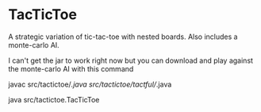 # TacTicToe
A strategic variation of tic-tac-toe with nested boards. Also includes a monte-carlo AI. 

I can't get the jar to work right now but you can download and play against the monte-carlo AI with this command

javac src/tactictoe/*.java src/tactictoe/tactful/*.java 

java src/tactictoe.TacTicToe


